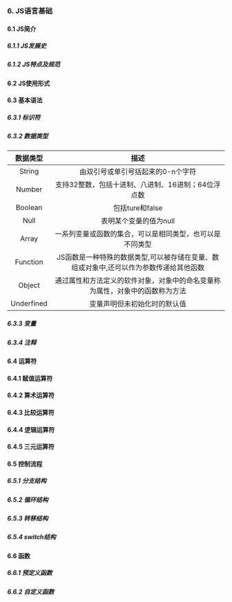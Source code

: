 ### 6. JS语言基础
#### 6.1 JS简介
##### 6.1.1 JS发展史
##### 6.1.2 JS特点及规范

#### 6.2 JS使用形式

#### 6.3 基本语法
##### 6.3.1 标识符
##### 6.3.2 数据类型
数据类型|描述
:--------:|:--------:|
String|     由双引号或单引号括起来的0-n个字符
Number|	    支持32整数，包括十进制、八进制、16进制；64位浮点数
Boolean|	包括ture和false
Null|	    表明某个变量的值为null
Array|	    一系列变量或函数的集合，可以是相同类型，也可以是不同类型
Function|	JS函数是一种特殊的数据类型,可以被存储在变量、数组或对象中,还可以作为参数传递给其他函数
Object|	    通过属性和方法定义的软件对象，对象中的命名变量称为属性，对象中的函数称为方法
Underfined|	变量声明但未初始化时的默认值

##### 6.3.3 变量
##### 6.3.4 注释

#### 6.4 运算符
#### 6.4.1 赋值运算符
#### 6.4.2 算术运算符
#### 6.4.3 比较运算符
#### 6.4.4 逻辑运算符
#### 6.4.5 三元运算符


#### 6.5 控制流程
##### 6.5.1 分支结构
##### 6.5.2 循环结构
##### 6.5.3 转移结构
##### 6.5.4 switch结构

#### 6.6 函数
##### 6.6.1 预定义函数
##### 6.6.2 自定义函数
